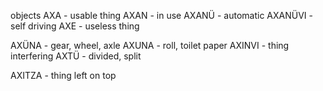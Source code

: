 objects
AXA - usable thing
AXAN - in use
AXANÜ - automatic
AXANÜVI - self driving 
AXE - useless thing

AXÜNA - gear, wheel, axle 
AXUNA - roll, toilet paper
AXINVI - thing interfering
AXTÜ - divided, split

AXITZA - thing left on top